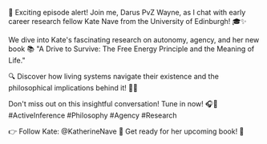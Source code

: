 🚀 Exciting episode alert! Join me, Darus PvZ Wayne, as I chat with early career research fellow Kate Nave from the University of Edinburgh! 🎓✨

We dive into Kate's fascinating research on autonomy, agency, and her new book 📚 "A Drive to Survive: The Free Energy Principle and the Meaning of Life." 

🔍 Discover how living systems navigate their existence and the philosophical implications behind it! 🌱🤔

Don't miss out on this insightful conversation! Tune in now! 🎧💬 #ActiveInference #Philosophy #Agency #Research

👉 Follow Kate: @KatherineNave
📖 Get ready for her upcoming book! 📅
